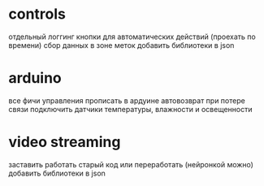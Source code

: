 # controls

отдельный логгинг
кнопки для автоматических действий (проехать по времени)
сбор данных в зоне меток
добавить библиотеки в json

# arduino

все фичи управления прописать в ардуине
автовозврат при потере связи
подключить датчики температуры, влажности и освещенности

# video streaming

заставить работать старый код или переработать (нейронкой можно)
добавить библиотеки в json
